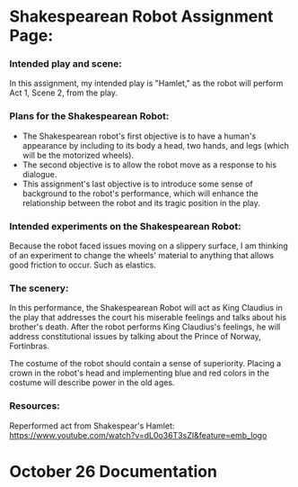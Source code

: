 # Shakespearean Robot Assignment Page:


### Intended play and scene:

In this assignment, my intended play is "Hamlet," as the robot will perform Act 1, Scene 2, from the play.

### Plans for the Shakespearean Robot:

- The Shakespearean robot's first objective is to have a human's appearance by including to its body a head, two hands, and legs (which will be the motorized wheels).
- The second objective is to allow the robot move as a response to his dialogue.
- This assignment's last objective is to introduce some sense of background to the robot's performance, which will enhance the relationship between the robot and its tragic position in the play.

### Intended experiments on the Shakespearean Robot:

Because the robot faced issues moving on a slippery surface, I am thinking of an experiment to change the wheels' material to anything that allows good friction to occur. Such as elastics.

### The scenery:

In this performance, the Shakespearean Robot will act as King Claudius in the play that addresses the court his miserable feelings and talks about his brother's death. After the robot performs King Claudius's feelings, he will address constitutional issues by talking about the Prince of Norway, Fortinbras.

The costume of the robot should contain a sense of superiority. Placing a crown in the robot's head and implementing blue and red colors in the costume will describe power in the old ages.

### Resources:

Reperformed act from Shakespear's Hamlet:      
https://www.youtube.com/watch?v=dL0o36T3sZI&feature=emb_logo

# October 26 Documentation



